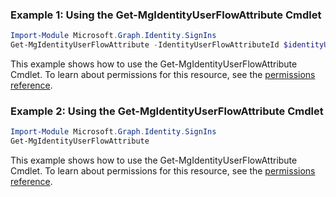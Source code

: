 ### Example 1: Using the Get-MgIdentityUserFlowAttribute Cmdlet
```powershell
Import-Module Microsoft.Graph.Identity.SignIns
Get-MgIdentityUserFlowAttribute -IdentityUserFlowAttributeId $identityUserFlowAttributeId
```
This example shows how to use the Get-MgIdentityUserFlowAttribute Cmdlet.
To learn about permissions for this resource, see the [permissions reference](/graph/permissions-reference).
### Example 2: Using the Get-MgIdentityUserFlowAttribute Cmdlet
```powershell
Import-Module Microsoft.Graph.Identity.SignIns
Get-MgIdentityUserFlowAttribute
```
This example shows how to use the Get-MgIdentityUserFlowAttribute Cmdlet.
To learn about permissions for this resource, see the [permissions reference](/graph/permissions-reference).
